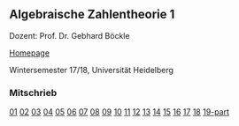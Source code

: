 ## Algebraische Zahlentheorie 1
Dozent:   Prof. Dr. Gebhard Böckle 

[Homepage](http://typo.iwr.uni-heidelberg.de/groups/arith-geom/home/members/david-guiraud/algebraische-zahlentheorie-1/)

Wintersemester 17/18, Universität Heidelberg

### Mitschrieb
 [01](https://drive.google.com/open?id=0B738tM3wQ8k9WHhBOU5paXZCdnc)     [02](https://drive.google.com/open?id=0B738tM3wQ8k9WlNPb19IODA0ZEU)     [03](https://drive.google.com/open?id=0B738tM3wQ8k9ME9SYkNGSkR4U0U)     [04](https://drive.google.com/open?id=0B738tM3wQ8k9WkozOVJfQ3BZUE0)     [05](https://drive.google.com/open?id=0B738tM3wQ8k9NFZSMm81Uk54eGc)     [06](https://drive.google.com/open?id=0B738tM3wQ8k9OEk2ZzlZclc4STQ)   [07](https://drive.google.com/open?id=0B738tM3wQ8k9dmI0UTdTVlZ6Vlk)     [08](https://drive.google.com/open?id=0B738tM3wQ8k9ZEYyN0tjc3NLazg)     [09](https://drive.google.com/open?id=0B738tM3wQ8k9eU96UTN6bjVKR3c)     [10](https://drive.google.com/open?id=0B738tM3wQ8k9Y1BxbkNqOGN5Y1E)     [11](https://drive.google.com/open?id=0B738tM3wQ8k9V0s4SFJhWlNXVDQ)     [12](https://drive.google.com/open?id=0B738tM3wQ8k9eU1GX0V0Q2docVk)     [13](https://drive.google.com/open?id=0B738tM3wQ8k9ODZjbkg0eF8xNkk)     [14](https://drive.google.com/open?id=0B738tM3wQ8k9SnpjWmhJYXNhYlk)    [15](https://drive.google.com/open?id=0B738tM3wQ8k9WEVseVV0aGt2QTg)     [16](https://drive.google.com/open?id=1EtOfYzNBgYlnqfdpr3ZBSuAS1W7EGPTF)     [17](https://drive.google.com/open?id=1R4oQTPhcxGItrif0WTXGeXj14xH8xz0R)     [18](https://drive.google.com/open?id=1TXILthntUVI1EoAnH86wHZ1mzRye0znp)     [19-part](https://drive.google.com/open?id=1B8T1V00sH3trt3RUHj5LUpjSclsrDXVS)

